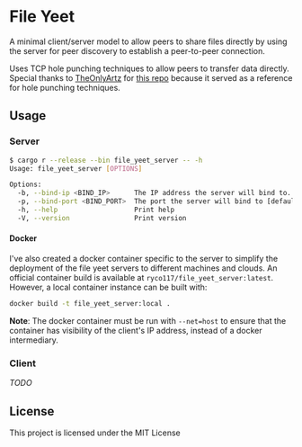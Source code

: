 # File Yeet

A minimal client/server model to allow peers to share files directly by using the server for peer discovery to establish a peer-to-peer connection.

Uses TCP hole punching techniques to allow peers to transfer data directly. Special thanks to [TheOnlyArtz](https://github.com/TheOnlyArtz) for [this repo](https://github.com/TheOnlyArtz/rust-tcp-holepunch) because it served as a reference for hole punching techniques.

## Usage

### Server
```bash
$ cargo r --release --bin file_yeet_server -- -h
Usage: file_yeet_server [OPTIONS]

Options:
  -b, --bind-ip <BIND_IP>      The IP address the server will bind to. The default is local for testing
  -p, --bind-port <BIND_PORT>  The port the server will bind to [default: 7828]
  -h, --help                   Print help
  -V, --version                Print version
```

#### Docker
I've also created a docker container specific to the server to simplify the deployment of the file yeet servers to different machines and clouds.
An official container build is available at `ryco117/file_yeet_server:latest`. However, a local container instance can be built with:
```bash
docker build -t file_yeet_server:local .
```
**Note**: The docker container must be run with `--net=host` to ensure that the container has visibility of the client's IP address, instead of a docker intermediary.


### Client
*TODO*

## License
This project is licensed under the MIT License

